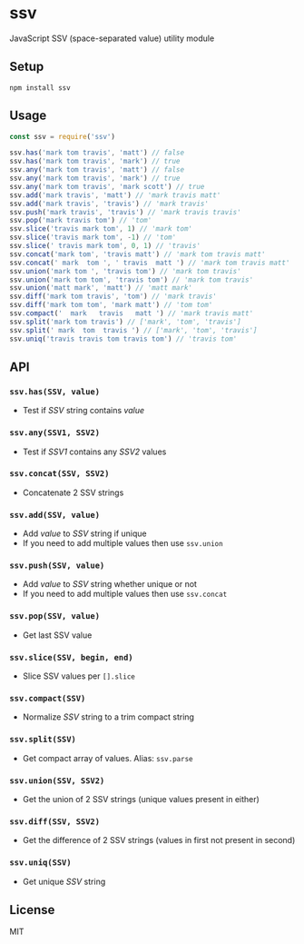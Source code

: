 # ssv
JavaScript SSV (space-separated value) utility module

## Setup

```
npm install ssv
```

## Usage

```js
const ssv = require('ssv')

ssv.has('mark tom travis', 'matt') // false
ssv.has('mark tom travis', 'mark') // true
ssv.any('mark tom travis', 'matt') // false
ssv.any('mark tom travis', 'mark') // true
ssv.any('mark tom travis', 'mark scott') // true
ssv.add('mark travis', 'matt') // 'mark travis matt'
ssv.add('mark travis', 'travis') // 'mark travis'
ssv.push('mark travis', 'travis') // 'mark travis travis'
ssv.pop('mark travis tom') // 'tom'
ssv.slice('travis mark tom', 1) // 'mark tom'
ssv.slice('travis mark tom', -1) // 'tom'
ssv.slice(' travis mark tom', 0, 1) // 'travis'
ssv.concat('mark tom', 'travis matt') // 'mark tom travis matt'
ssv.concat(' mark  tom ', ' travis  matt ') // 'mark tom travis matt'
ssv.union('mark tom ', 'travis tom') // 'mark tom travis'
ssv.union('mark tom tom', 'travis tom') // 'mark tom travis'
ssv.union('matt mark', 'matt') // 'matt mark'
ssv.diff('mark tom travis', 'tom') // 'mark travis'
ssv.diff('mark tom tom', 'mark matt') // 'tom tom'
ssv.compact('  mark   travis   matt ') // 'mark travis matt'
ssv.split('mark tom travis') // ['mark', 'tom', 'travis']
ssv.split(' mark  tom  travis ') // ['mark', 'tom', 'travis']
ssv.uniq('travis travis tom travis tom') // 'travis tom'
```

## API

### `ssv.has(SSV, value)`
- Test if <var>SSV</var> string contains <var>value</var>

### `ssv.any(SSV1, SSV2)`
- Test if <var>SSV1</var> contains any <var>SSV2</var> values

### `ssv.concat(SSV, SSV2)`
- Concatenate 2 SSV strings

### `ssv.add(SSV, value)`
- Add <var>value</var> to <var>SSV</var> string if unique
- If you need to add multiple values then use `ssv.union`

### `ssv.push(SSV, value)`
- Add <var>value</var> to <var>SSV</var> string whether unique or not
- If you need to add multiple values then use `ssv.concat`

### `ssv.pop(SSV, value)`
- Get last SSV value

### `ssv.slice(SSV, begin, end)`
- Slice SSV values per `[].slice`

### `ssv.compact(SSV)`
- Normalize <var>SSV</var> string to a trim compact string

### `ssv.split(SSV)`
- Get compact array of values. Alias: `ssv.parse`

### `ssv.union(SSV, SSV2)`
- Get the union of 2 SSV strings (unique values present in either)

### `ssv.diff(SSV, SSV2)`
- Get the difference of 2 SSV strings (values in first not present in second)

### `ssv.uniq(SSV)`
- Get unique <var>SSV</var> string

## License
MIT
